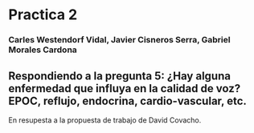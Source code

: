 # Practica 2
### Carles Westendorf Vidal, Javier Cisneros Serra, Gabriel Morales Cardona

## Respondiendo a la pregunta 5: ¿Hay alguna enfermedad que influya en la calidad de voz? EPOC, reflujo, endocrina, cardio-vascular, etc.

En resupesta a la propuesta de trabajo de David Covacho.
